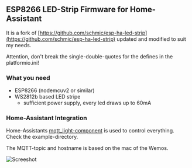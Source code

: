 ## ESP8266 LED-Strip Firmware for Home-Assistant 

It is a fork of [https://github.com/schmic/esp-ha-led-strip](https://github.com/schmic/esp-ha-led-strip) updated and modified to suit my needs.

Attention, don't break the single-double-quotes for the defines in the platformio.ini!

### What you need
- ESP8266 (nodemcuv2 or similar)
- WS2812b based LED stripe
    - sufficient power supply, every led draws up to 60mA

### Home-Assistant Integration
Home-Assistants [mqtt_light-component](https://www.home-assistant.io/components/light.mqtt/) is used to control everything. Check the example-directory.

The MQTT-topic and hostname is based on the mac of the Wemos.

![Screeshot](https://github.com/schmic/esp-ha-led-strip/raw/master/example/ha.png)
